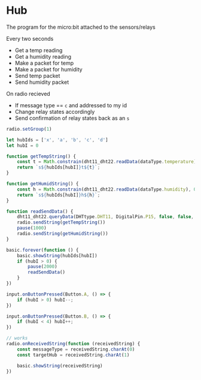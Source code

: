# Hub

The program for the micro:bit attached to the sensors/relays

Every two seconds
  - Get a temp reading
  - Get a humidity reading
  - Make a packet for temp
  - Make a packet for humidity
  - Send temp packet
  - Send humidity packet


On radio recieved
  - If message type == `c` and addressed to my id
  - Change relay states accordingly
  - Send confirmation of relay states back as an `s`


```js
radio.setGroup(1)

let hubIds = ['x', 'a', 'b', 'c', 'd']
let hubI = 0

function getTempString() {
    const t = Math.constrain(dht11_dht22.readData(dataType.temperature), 0, 100);
    return `s${hubIds[hubI]}t${t}`;
}

function getHumidString() {
    const h = Math.constrain(dht11_dht22.readData(dataType.humidity), 0, 100);
    return `s${hubIds[hubI]}h${h}`;
}

function readSendData() {
    dht11_dht22.queryData(DHTtype.DHT11, DigitalPin.P15, false, false, false)
    radio.sendString(getTempString())
    pause(1000)
    radio.sendString(getHumidString())
}

basic.forever(function () {
    basic.showString(hubIds[hubI])
    if (hubI > 0) {
        pause(2000)
        readSendData()
    }
})

input.onButtonPressed(Button.A, () => {
    if (hubI > 0) hubI--;
})

input.onButtonPressed(Button.B, () => {
    if (hubI < 4) hubI++;
})

// works
radio.onReceivedString(function (receivedString) {
    const messageType = receivedString.charAt(0)
    const targetHub = receivedString.charAt(1)

    basic.showString(receivedString)
})

```